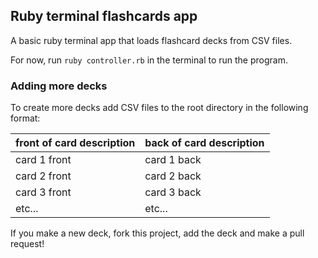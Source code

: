 ## Ruby terminal flashcards app

A basic ruby terminal app that loads flashcard decks from CSV files.

For now, run `ruby controller.rb` in the terminal to run the program.

### Adding more decks

To create more decks add CSV files to the root directory in the following format:

front of card description | back of card description
--- | ---
card 1 front | card 1 back
card 2 front | card 2 back
card 3 front | card 3 back
etc... | etc...

If you make a new deck, fork this project, add the deck and make a pull request!
